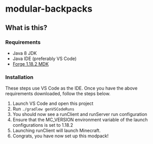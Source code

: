 # modular-backpacks

## What is this?


### Requirements
- Java 8 JDK
- Java IDE (preferably VS Code)
- [Forge 1.18.2 MDK](https://adfoc.us/serve/?id=27122885838970)

### Installation
These steps use VS Code as the IDE. Once you have the above requirements downloaded, follow the steps below.

1. Launch VS Code and open this project
2. Run `./gradlew genVSCodeRuns`
3. You should now see a runClient and runServer run configuration
4. Ensure that the MC_VERSION environment variable of the launch configurations is set to 1.18.2
5. Launching runClient will launch Minecraft. 
6. Congrats, you have now set up this modpack!
